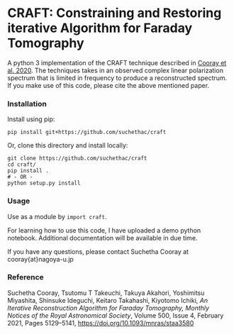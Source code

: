 # CRAFT: Constraining and Restoring iterative Algorithm for Faraday Tomography

A python 3 implementation of the CRAFT technique described in [Cooray et al. 2020](https://doi.org/10.1093/mnras/staa3580). The techniques takes in an observed complex linear polarization spectrum that is limited in frequency to produce a reconstructed spectrum. If you make use of this code, please cite the above mentioned paper.

### Installation

Install using pip:
```
pip install git+https://github.com/suchethac/craft
```
Or, clone this directory and install locally:
```
git clone https://github.com/suchethac/craft
cd craft/
pip install .
# - OR -
python setup.py install
```

### Usage

Use as a module by `import craft`.

For learning how to use this code, I have uploaded a demo python notebook. Additional documentation will be available in due time.

If you have any questions, please contact Suchetha Cooray at cooray{at}nagoya-u.jp

### Reference
Suchetha Cooray, Tsutomu T Takeuchi, Takuya Akahori, Yoshimitsu Miyashita, Shinsuke Ideguchi, Keitaro Takahashi, Kiyotomo Ichiki, *An Iterative Reconstruction Algorithm for Faraday Tomography, Monthly Notices of the Royal Astronomical Society*, Volume 500, Issue 4, February 2021, Pages 5129–5141, <https://doi.org/10.1093/mnras/staa3580>
